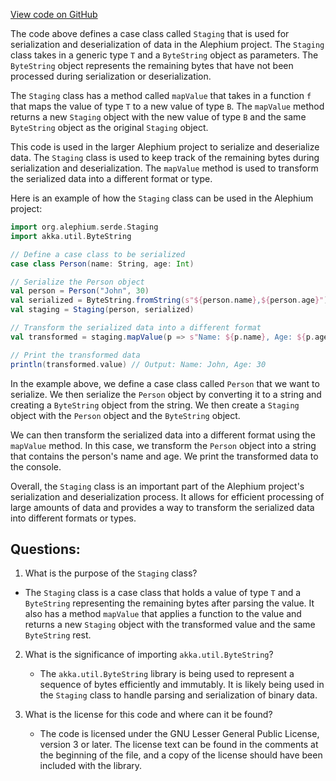 [View code on GitHub](https://github.com/alephium/alephium/blob/master/serde/src/main/scala/org/alephium/serde/Staging.scala)

The code above defines a case class called `Staging` that is used for serialization and deserialization of data in the Alephium project. The `Staging` class takes in a generic type `T` and a `ByteString` object as parameters. The `ByteString` object represents the remaining bytes that have not been processed during serialization or deserialization.

The `Staging` class has a method called `mapValue` that takes in a function `f` that maps the value of type `T` to a new value of type `B`. The `mapValue` method returns a new `Staging` object with the new value of type `B` and the same `ByteString` object as the original `Staging` object.

This code is used in the larger Alephium project to serialize and deserialize data. The `Staging` class is used to keep track of the remaining bytes during serialization and deserialization. The `mapValue` method is used to transform the serialized data into a different format or type.

Here is an example of how the `Staging` class can be used in the Alephium project:

```scala
import org.alephium.serde.Staging
import akka.util.ByteString

// Define a case class to be serialized
case class Person(name: String, age: Int)

// Serialize the Person object
val person = Person("John", 30)
val serialized = ByteString.fromString(s"${person.name},${person.age}")
val staging = Staging(person, serialized)

// Transform the serialized data into a different format
val transformed = staging.mapValue(p => s"Name: ${p.name}, Age: ${p.age}")

// Print the transformed data
println(transformed.value) // Output: Name: John, Age: 30
``` 

In the example above, we define a case class called `Person` that we want to serialize. We then serialize the `Person` object by converting it to a string and creating a `ByteString` object from the string. We then create a `Staging` object with the `Person` object and the `ByteString` object.

We can then transform the serialized data into a different format using the `mapValue` method. In this case, we transform the `Person` object into a string that contains the person's name and age. We print the transformed data to the console.

Overall, the `Staging` class is an important part of the Alephium project's serialization and deserialization process. It allows for efficient processing of large amounts of data and provides a way to transform the serialized data into different formats or types.
## Questions: 
 1. What is the purpose of the `Staging` class?
   - The `Staging` class is a case class that holds a value of type `T` and a `ByteString` representing the remaining bytes after parsing the value. It also has a method `mapValue` that applies a function to the value and returns a new `Staging` object with the transformed value and the same `ByteString` rest.

2. What is the significance of importing `akka.util.ByteString`?
   - The `akka.util.ByteString` library is being used to represent a sequence of bytes efficiently and immutably. It is likely being used in the `Staging` class to handle parsing and serialization of binary data.

3. What is the license for this code and where can it be found?
   - The code is licensed under the GNU Lesser General Public License, version 3 or later. The license text can be found in the comments at the beginning of the file, and a copy of the license should have been included with the library.